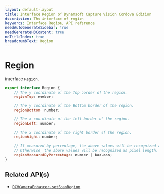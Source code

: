```yaml
---
layout: default-layout
title: Interface Region of Dynamsoft Capture Vision Cordova Edition
description: The interface of region
keywords: Interface Region, API reference
needAutoGenerateSidebar: true
needGenerateH3Content: true
noTitleIndex: true
breadcrumbText: Region
---
```


# Region

Interface `Region`.

```js
export interface Region {
    // The y coordinate of the Top border of the region.
    regionTop: number;

    // The y coordinate of the Bottom border of the region.
    regionBottom: number;

    // The x coordinate of the left border of the region.
    regionLeft: number;

    // The x coordinate of the right border of the region.
    regionRight: number;
    
    // If measured by percentage, the above values will be recognized as percentage (1 to 100).
    // Otherwise, the above values will be recognized as pixel length.
    regionMeasuredByPercentage: number | boolean;
}
```

## Related API(s)

- [`DCVCameraEnhancer.setScanRegion`](camera-enhancer.md#setscanregion)
